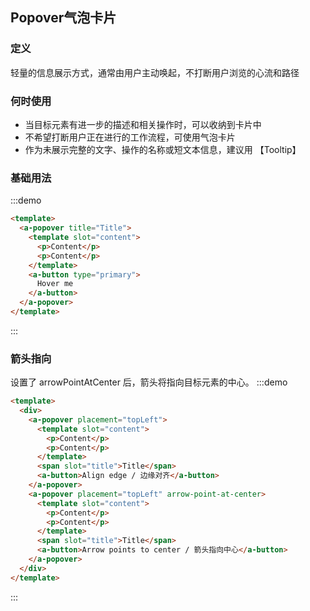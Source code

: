 ## Popover气泡卡片
  
<!-- 详细文档见[Ant-Design-Vue Popover](https://antdv.com/components/popover-cn/) -->
### 定义
轻量的信息展示方式，通常由用户主动唤起，不打断用户浏览的心流和路径
### 何时使用
+ 当目标元素有进一步的描述和相关操作时，可以收纳到卡片中
+ 不希望打断用户正在进行的工作流程，可使用气泡卡片
+ 作为未展示完整的文字、操作的名称或短文本信息，建议用 【Tooltip】

### 基础用法
  
:::demo
```html
<template>
  <a-popover title="Title">
    <template slot="content">
      <p>Content</p>
      <p>Content</p>
    </template>
    <a-button type="primary">
      Hover me
    </a-button>
  </a-popover>
</template>
```
:::

### 箭头指向
设置了 arrowPointAtCenter 后，箭头将指向目标元素的中心。
:::demo
```html
<template>
  <div>
    <a-popover placement="topLeft">
      <template slot="content">
        <p>Content</p>
        <p>Content</p>
      </template>
      <span slot="title">Title</span>
      <a-button>Align edge / 边缘对齐</a-button>
    </a-popover>
    <a-popover placement="topLeft" arrow-point-at-center>
      <template slot="content">
        <p>Content</p>
        <p>Content</p>
      </template>
      <span slot="title">Title</span>
      <a-button>Arrow points to center / 箭头指向中心</a-button>
    </a-popover>
  </div>
</template>
```
:::
